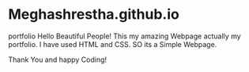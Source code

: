 # Meghashrestha.github.io
portfolio
Hello Beautiful People!
This my amazing Webpage actually my portfolio.
I have used HTML and CSS.
SO its a Simple Webpage.

Thank You and happy Coding!
